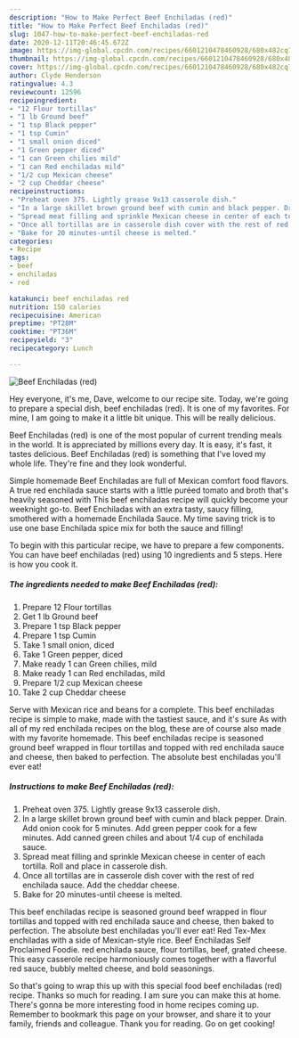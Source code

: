 ```yaml
---
description: "How to Make Perfect Beef Enchiladas (red)"
title: "How to Make Perfect Beef Enchiladas (red)"
slug: 1047-how-to-make-perfect-beef-enchiladas-red
date: 2020-12-11T20:46:45.672Z
image: https://img-global.cpcdn.com/recipes/6601210478460928/680x482cq70/beef-enchiladas-red-recipe-main-photo.jpg
thumbnail: https://img-global.cpcdn.com/recipes/6601210478460928/680x482cq70/beef-enchiladas-red-recipe-main-photo.jpg
cover: https://img-global.cpcdn.com/recipes/6601210478460928/680x482cq70/beef-enchiladas-red-recipe-main-photo.jpg
author: Clyde Henderson
ratingvalue: 4.3
reviewcount: 12596
recipeingredient:
- "12 Flour tortillas"
- "1 lb Ground beef"
- "1 tsp Black pepper"
- "1 tsp Cumin"
- "1 small onion diced"
- "1 Green pepper diced"
- "1 can Green chilies mild"
- "1 can Red enchiladas mild"
- "1/2 cup Mexican cheese"
- "2 cup Cheddar cheese"
recipeinstructions:
- "Preheat oven 375. Lightly grease 9x13 casserole dish."
- "In a large skillet brown ground beef with cumin and black pepper. Drain. Add onion cook for 5 minutes. Add green pepper cook for a few minutes. Add canned green chiles  and about 1/4 cup of enchilada sauce."
- "Spread meat filling and sprinkle Mexican cheese in center of each tortilla. Roll and place in casserole dish."
- "Once all tortillas are in casserole dish cover with the rest of red enchilada sauce. Add the cheddar cheese."
- "Bake for 20 minutes-until cheese is melted."
categories:
- Recipe
tags:
- beef
- enchiladas
- red

katakunci: beef enchiladas red 
nutrition: 150 calories
recipecuisine: American
preptime: "PT28M"
cooktime: "PT36M"
recipeyield: "3"
recipecategory: Lunch

---
```



![Beef Enchiladas (red)](https://img-global.cpcdn.com/recipes/6601210478460928/680x482cq70/beef-enchiladas-red-recipe-main-photo.jpg)

Hey everyone, it's me, Dave, welcome to our recipe site. Today, we're going to prepare a special dish, beef enchiladas (red). It is one of my favorites. For mine, I am going to make it a little bit unique. This will be really delicious.

Beef Enchiladas (red) is one of the most popular of current trending meals in the world. It is appreciated by millions every day. It is easy, it's fast, it tastes delicious. Beef Enchiladas (red) is something that I've loved my whole life. They're fine and they look wonderful.

Simple homemade Beef Enchiladas are full of Mexican comfort food flavors. A true red enchilada sauce starts with a little puréed tomato and broth that&#39;s heavily seasoned with This beef enchiladas recipe will quickly become your weeknight go-to. Beef Enchiladas with an extra tasty, saucy filling, smothered with a homemade Enchilada Sauce. My time saving trick is to use one base Enchilada spice mix for both the sauce and filling!


To begin with this particular recipe, we have to prepare a few components. You can have beef enchiladas (red) using 10 ingredients and 5 steps. Here is how you cook it.

<!--inarticleads1-->

##### The ingredients needed to make Beef Enchiladas (red):

1. Prepare 12 Flour tortillas
1. Get 1 lb Ground beef
1. Prepare 1 tsp Black pepper
1. Prepare 1 tsp Cumin
1. Take 1 small onion, diced
1. Take 1 Green pepper, diced
1. Make ready 1 can Green chilies, mild
1. Make ready 1 can Red enchiladas, mild
1. Prepare 1/2 cup Mexican cheese
1. Take 2 cup Cheddar cheese


Serve with Mexican rice and beans for a complete. This beef enchiladas recipe is simple to make, made with the tastiest sauce, and it&#39;s sure As with all of my red enchilada recipes on the blog, these are of course also made with my favorite homemade. This beef enchiladas recipe is seasoned ground beef wrapped in flour tortillas and topped with red enchilada sauce and cheese, then baked to perfection. The absolute best enchiladas you&#39;ll ever eat! 

<!--inarticleads2-->

##### Instructions to make Beef Enchiladas (red):

1. Preheat oven 375. Lightly grease 9x13 casserole dish.
1. In a large skillet brown ground beef with cumin and black pepper. Drain. Add onion cook for 5 minutes. Add green pepper cook for a few minutes. Add canned green chiles  and about 1/4 cup of enchilada sauce.
1. Spread meat filling and sprinkle Mexican cheese in center of each tortilla. Roll and place in casserole dish.
1. Once all tortillas are in casserole dish cover with the rest of red enchilada sauce. Add the cheddar cheese.
1. Bake for 20 minutes-until cheese is melted.


This beef enchiladas recipe is seasoned ground beef wrapped in flour tortillas and topped with red enchilada sauce and cheese, then baked to perfection. The absolute best enchiladas you&#39;ll ever eat! Red Tex-Mex enchiladas with a side of Mexican-style rice. Beef Enchiladas Self Proclaimed Foodie. red enchilada sauce, flour tortillas, beef, grated cheese. This easy casserole recipe harmoniously comes together with a flavorful red sauce, bubbly melted cheese, and bold seasonings. 

So that's going to wrap this up with this special food beef enchiladas (red) recipe. Thanks so much for reading. I am sure you can make this at home. There's gonna be more interesting food in home recipes coming up. Remember to bookmark this page on your browser, and share it to your family, friends and colleague. Thank you for reading. Go on get cooking!
